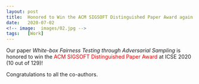 ```yaml
---
layout: post
title:  Honored to Win the ACM SIGSOFT Distinguished Paper Award again at ICSE 2020
date:   2020-07-02
<!-- image:  images/02.jpg -->
tags:   [Work]
---
```


Our paper *White-box Fairness Testing through Adversarial Sampling* is honored to win the <font color="#dd0000">ACM SIGSOFT Distinguished Paper Award</font> at ICSE 2020 (10 out of 129)!

Congratulations to all the co-authors.
